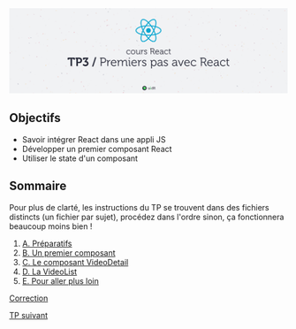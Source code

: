 <img src="images/readme/header.jpg" />

## Objectifs
- Savoir intégrer React dans une appli JS
- Développer un premier composant React
- Utiliser le state d'un composant

## Sommaire
Pour plus de clarté, les instructions du TP se trouvent dans des fichiers distincts (un fichier par sujet), procédez dans l'ordre sinon, ça fonctionnera beaucoup moins bien !

1. [A. Préparatifs](A-preparatifs.md)
2. [B. Un premier composant](B-premier-composant.md)
3. [C. Le composant VideoDetail](C-videodetail.md)
4. [D. La VideoList](D-videolist.md)
5. [E. Pour aller plus loin](E-optimisations.md)

[Correction](https://github.com/GuillaumeCar/react-tp3)

[TP suivant](https://github.com/GuillaumeCar/react-sujet-tp4)
